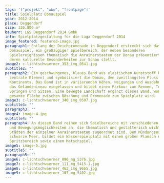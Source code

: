 ```yaml
---
tags: '["projekt", "wbw", "frontpage"]'
title: Spielplatz Donauspiel
year: 2012-2014
place: Deggendorf
size: 320.000 m²
bauherr: LGS Deggendorf 2014 GmbH
info: Spielplatzgestaltung für die Laga Deggendorf 2014
image_featured: featured-image.jpg
paragraph1: Entlang der Deichpromenade in Deggendorf erstreckt sich das
  Donauspiel, ein großzügiger Spielbereich, der neben besonderen
  Spielereignissen thematisch die Anrainerstaaten der Donau präsentiert und
  deren kulturelle Besonderheiten zur Schau stellt.
image2: c-lichtschwaermer_353_img_0541.jpg
subtitle2: ""
paragraph2: Ein geschwungenes, blaues Band aus elastischem Kunststoff bildet das
  zentrale Element und symbolisiert die Donau, den zweitlängsten Fluss unseres
  Kontinents. Das Band ist in variierenden Höhen, Neigungen und Ausdehnungen in
  das Geländeniveau eingelassen und bildet einen Parkour zum Rennen, Tollen,
  Springen und Sitzen. Eine bewegte Landschaft ergänzt dieses Band, womit die
  gesamte Fläche zwischen Böschung und Promenade zum Spielplatz wird.
image3: c-lichtschwaermer_340_img_0507.jpg
subtitle3: ""
paragraph3: ""
image4: image-4.jpg
subtitle4: ""
paragraph4: An diesem Band reihen sich Spielbereiche mit verschiedenen Aktions-
  und Bewegungsmöglichkeiten an, die thematisch und gestalterisch wichtigen
  Städten der einzelnen Anrainerstaaten zugeordnet sind. Den Mündungsort, das
  schwarze Meer, bildet ein Wasserspielplatz mit einem großen Plansch und
  Spritzbereich sowie einem Matschspiel.
image5: image-5.jpg
subtitle5: ""
paragraph5: ""
image6: c-lichtschwaermer_096_mg_5376.jpg
image7: c-lichtschwaermer_111_mg_5415-1.jpg
image8: c-lichtschwaermer_462_img_9665.jpg
image9: c-lichtschwaermer_107_mg_5402.jpg
---
```

